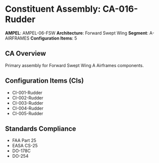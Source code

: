# Constituent Assembly: CA-016-Rudder

**AMPEL**: AMPEL-06-FSW
**Architecture**: Forward Swept Wing
**Segment**: A-AIRFRAMES
**Configuration Items**: 5

## CA Overview
Primary assembly for Forward Swept Wing A Airframes components.

## Configuration Items (CIs)
- CI-001-Rudder
- CI-002-Rudder
- CI-003-Rudder
- CI-004-Rudder
- CI-005-Rudder

## Standards Compliance
- FAA Part 25
- EASA CS-25
- DO-178C
- DO-254
